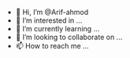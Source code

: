 - 👋 Hi, I’m @Arif-ahmod
- 👀 I’m interested in ...
- 🌱 I’m currently learning ...
- 💞️ I’m looking to collaborate on ...
- 📫 How to reach me ...

<!---
Arif-ahmod/Arif-ahmod is a ✨ special ✨ repository because its `README.md` (this file) appears on your GitHub profile.
You can click the Preview link to take a look at your changes.
--->
